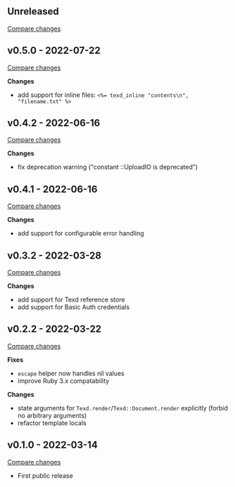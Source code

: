 ## Unreleased

[Compare changes](https://github.com/digineo/texd-ruby/compare/v0.5.0...master)

## v0.5.0 - 2022-07-22

[Compare changes](https://github.com/digineo/texd-ruby/compare/v0.4.2...v0.5.0)

**Changes**

- add support for inline files: `<%= texd_inline "contents\n", "filename.txt" %>`

## v0.4.2 - 2022-06-16

[Compare changes](https://github.com/digineo/texd-ruby/compare/v0.4.1...v0.4.2)

**Changes**

- fix deprecation warning ("constant ::UploadIO is deprecated")

## v0.4.1 - 2022-06-16

[Compare changes](https://github.com/digineo/texd-ruby/compare/v0.3.2...v0.4.1)

**Changes**

- add support for configurable error handling

## v0.3.2 - 2022-03-28

[Compare changes](https://github.com/digineo/texd-ruby/compare/v0.2.2...v0.3.2)

**Changes**

- add support for Texd reference store
- add support for Basic Auth credentials

## v0.2.2 - 2022-03-22

[Compare changes](https://github.com/digineo/texd-ruby/compare/v0.1.0...v0.2.2)

**Fixes**

- `escape` helper now handles nil values
- improve Ruby 3.x compatability

**Changes**

- state arguments for `Texd.render`/`Texd::Document.render` explicitly
  (forbid no arbitrary arguments)
- refactor template locals

## v0.1.0 - 2022-03-14

[Compare changes](https://github.com/digineo/texd-ruby/compare/4562035e...v0.1.0)

- First public release
